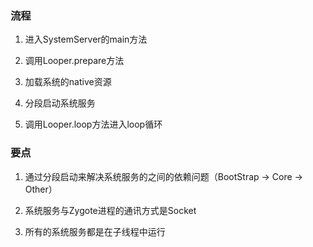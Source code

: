 ### 流程
1. 进入SystemServer的main方法

2. 调用Looper.prepare方法
3. 加载系统的native资源
4. 分段启动系统服务
5. 调用Looper.loop方法进入loop循环

### 要点
1. 通过分段启动来解决系统服务的之间的依赖问题（BootStrap -> Core -> Other）

2. 系统服务与Zygote进程的通讯方式是Socket
3. 所有的系统服务都是在子线程中运行